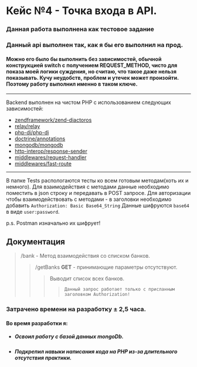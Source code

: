 # Кейс №4 - Точка входа в API.
### Данная работа выполнена как тестовое задание
### Данный api выполнен так, как я бы его выполнил на прод.
#### Можно его было бы выполнить без зависимостей, обычной конструкцией switch с получением REQUEST_METHOD, чисто для показа моей логики суждения, но считаю, что такое даже нельзя показывать. Кучу неудобств, проблем и утечек может произойти. Поэтому работу выполнил именно в таком ключе.
---
Backend выполнен на чистом PHP с использованием следующих зависимостей:
+ [zendframework/zend-diactoros](https://github.com/zendframework/zend-diactoros)
+ [relay/relay](https://github.com/relayphp/Relay.Relay)
+ [php-di/php-di](https://github.com/PHP-DI/PHP-DI)
+ [doctrine/annotations](https://github.com/doctrine/annotations)
+ [mongodb/mongodb](https://github.com/mongodb/mongo-php-library)
+ [http-interop/response-sender](https://github.com/http-interop/response-sender)
+ [middlewares/request-handler](https://github.com/middlewares/request-handler)
+ [middlewares/fast-route](https://github.com/middlewares/fast-route)

---

В папке Tests распологаются тесты ко всем готовым методам(хоть их и немного).
Для взаимодействия с методами данные необходимо поместить в json строку и передавать в POST запросе.
Для авторизации чтобы взаимодействовать с методами - в заголовки необходимо добавить `Authorization: Basic Base64_String`
Данные шифруются `base64` в виде `user:password`.

p.s. Postman изначально их шифрует!

## Документация

> /bank - Метод взаимодействия со списком банков.
> > /getBanks **GET** - принимающие параметры отсутствуют.
> > > Выводит список всех банков.
> > > > `Данный запрос работает только с присланным заголовком Authorization!`

### Затрачено времени на разработку ± 2,5 часа.

#### Во время разработки я:
+ ##### Освоил работу с базой данных mongoDb. 
+ ##### Подкрепил навыки написания кода на PHP из-за длительного отсутствия практики.
